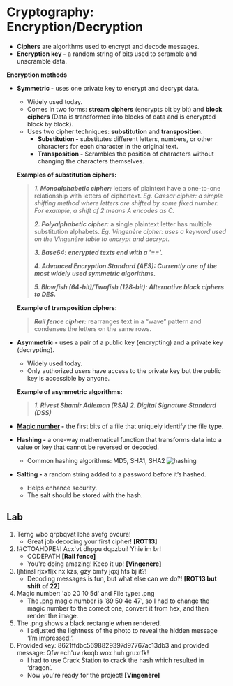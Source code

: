# Cryptography: Encryption/Decryption
- **Ciphers** are algorithms used to encrypt and decode messages.
- **Encryption key -** a random string of bits used to scramble and unscramble data.

**Encryption methods**
  - **Symmetric -** uses one private key to encrypt and decrypt data.
    - Widely used today.
    - Comes in two forms: **stream ciphers** (encrypts bit by bit) and **block ciphers** (Data is transformed into blocks of data and is encrypted block by block).
    - Uses two cipher techniques: **substitution** and **transposition**.
      - **Substitution -** substitutes different letters, numbers, or other characters for each character in the original text.
      - **Transposition -** Scrambles the position of characters without changing the characters themselves.
  
     **Examples of substitution ciphers:**
    > ***1. Monoalphabetic cipher:*** letters of plaintext have a one-to-one relationship with letters of ciphertext. *Eg. Caesar cipher: a simple shifting method where letters are shifted by some fixed number. For example, a shift of 2 means A encodes as C.*
    > 
    > ***2. Polyalphabetic cipher:*** a single plaintext letter has multiple substitution alphabets. *Eg. Vingenère cipher: uses a keyword used on the Vingenère table to encrypt and decrypt.*
    > 
    > ***3. Base64: encrypted texts end with a '=='.***
    >
    > ***4. Advanced Encryption Standard (AES): Currently one of the most widely used symmetric algorithms.***
    >
    > ***5. Blowfish (64-bit)/Twofish (128-bit): Alternative block ciphers to DES.***

    **Example of transposition ciphers:**
    > ***Rail fence cipher:*** rearranges text in a “wave” pattern and condenses the letters on the same rows.

  - **Asymmetric -** uses a pair of a public key (encrypting) and a private key (decrypting).
    - Widely used today.
    - Only authorized users have access to the private key but the public key is accessible by anyone.
   
    **Example of asymmetric algorithms:**
    > ***1. Rivest Shamir Adleman (RSA)***
    > ***2. Digital Signature Standard (DSS)***

- **[Magic number](https://gist.github.com/leommoore/f9e57ba2aa4bf197ebc5) -** the first bits of a file that uniquely identify the file type.
- **Hashing -** a one-way mathematical function that transforms data into a value or key that cannot be reversed or decoded.
  - Common hashing algorithms: MD5, SHA1, SHA2
  ![hashing](https://github.com/user-attachments/assets/02b901df-e0ad-4ed8-a91e-548e2ebf9d28)

- **Salting -** a random string added to a password before it’s hashed.
  - Helps enhance security.
  - The salt should be stored with the hash.

 ## Lab ##
 1. Terng wbo qrpbqvat lbhe svefg pvcure!
    - Great job decoding your first cipher! **[ROT13]**
 2. !#CTOAHDPE#! Acx'vt dhppu dqpzbui! Yhie im br!
    - CODEPATH **[Rail fence]**
    - You're doing amazing! Keep it up! **[Vingenère]**
 3. Ijhtinsl rjxxfljx nx kzs, gzy bmfy jqxj hfs bj it?!
    - Decoding messages is fun, but what else can we do?! **[ROT13 but shift of 22]**
 4. Magic number: 'ab 20 10 5d' and File type: .png
    - The .png magic number is ‘89 50 4e 47’, so I had to change the magic number to the correct one, convert it from hex, and then render the image.
 5. The .png shows a black rectangle when rendered.
    - I adjusted the lightness of the photo to reveal the hidden message ‘I’m impressed!’.
 6. Provided key: 8621ffdbc5698829397d97767ac13db3 and provided message: Qfw ech'uv rkoqb wox huh gruxrfk!
    - I had to use Crack Station to crack the hash which resulted in ‘dragon’.
    - Now you're ready for the project! **[Vingenère]**
    

     

